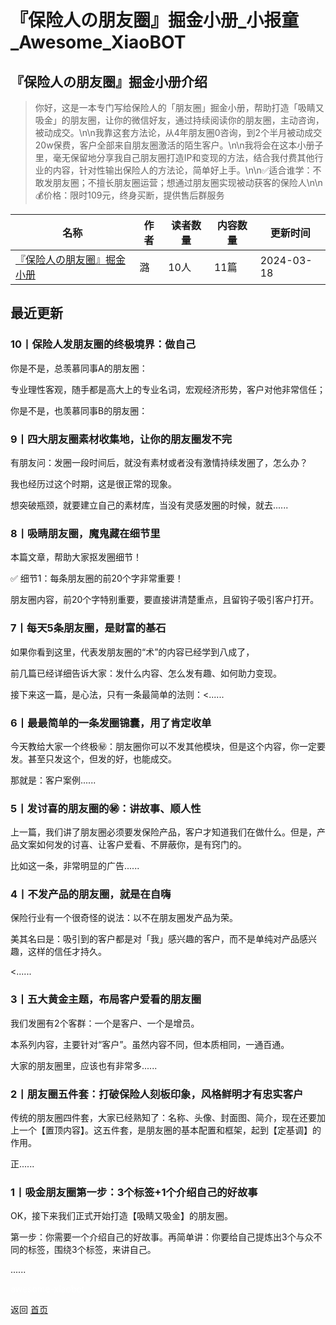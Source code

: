 # 『保险人の朋友圈』掘金小册_小报童_Awesome_XiaoBOT

## 『保险人の朋友圈』掘金小册介绍
> 你好，这是一本专门写给保险人的「朋友圈」掘金小册，帮助打造「吸睛又吸金」的朋友圈，让你的微信好友，通过持续阅读你的朋友圈，主动咨询，被动成交。\n\n我靠这套方法论，从4年朋友圈0咨询，到2个半月被动成交20w保费，客户全部来自朋友圈激活的陌生客户。\n\n我将会在这本小册子里，毫无保留地分享我自己朋友圈打造IP和变现的方法，结合我付费其他行业的内容，针对性输出保险人的方法论，简单好上手。\n\n✅适合谁学：不敢发朋友圈；不擅长朋友圈运营；想通过朋友圈实现被动获客的保险人\n\n💰价格：限时109元，终身买断，提供售后群服务  
  


|名称|作者|读者数量|内容数量|更新时间|
|---|---|---|---|---|
|[『保险人の朋友圈』掘金小册](https://xiaobot.net/p/baoxianrendepyq?refer=9c3f1c95-a052-465a-9902-f6d75080262a)|潞|10人|11篇|2024-03-18|

## 最近更新
### 10丨保险人发朋友圈的终极境界：做自己

你是不是，总羡慕同事A的朋友圈：

专业理性客观，随手都是高大上的专业名词，宏观经济形势，客户对他非常信任；



你是不是，也羡慕同事B的朋友圈：

### 9丨四大朋友圈素材收集地，让你的朋友圈发不完

有朋友问：发圈一段时间后，就没有素材或者没有激情持续发圈了，怎么办？

我也经历过这个时期，这是很正常的现象。

想突破瓶颈，就要建立自己的素材库，当没有灵感发圈的时候，就去......

### 8丨吸睛朋友圈，魔鬼藏在细节里

本篇文章，帮助大家抠发圈细节！

✅ 细节1：每条朋友圈的前20个字非常重要！

朋友圈内容，前20个字特别重要，要直接讲清楚重点，且留钩子吸引客户打开。

### 7丨每天5条朋友圈，是财富的基石

如果你看到这里，代表发朋友圈的“术”的内容已经学到八成了，

前几篇已经详细告诉大家：发什么内容、怎么发有趣、如何助力变现。

接下来这一篇，是心法，只有一条最简单的法则：<......

### 6丨最最简单的一条发圈锦囊，用了肯定收单

今天教给大家一个终极㊙️：朋友圈你可以不发其他模块，但是这个内容，你一定要发。甚至只发这个，但发的好，也能成交。



那就是：客户案例......

### 5丨发讨喜的朋友圈的㊙️：讲故事、顺人性

上一篇，我们讲了朋友圈必须要发保险产品，客户才知道我们在做什么。但是，产品文案如何发的讨喜、让客户爱看、不屏蔽你，是有窍门的。

比如这一条，非常明显的广告......

### 4丨不发产品的朋友圈，就是在自嗨

保险行业有一个很奇怪的说法：以不在朋友圈发产品为荣。



美其名曰是：吸引到的客户都是对「我」感兴趣的客户，而不是单纯对产品感兴趣，这样的信任才持久。

<......

### 3丨五大黄金主题，布局客户爱看的朋友圈

我们发圈有2个客群：一个是客户、一个是增员。

本系列内容，主要针对“客户”。虽然内容不同，但本质相同，一通百通。



大家的朋友圈里，应该也有非常多......

### 2丨朋友圈五件套：打破保险人刻板印象，风格鲜明才有忠实客户

传统的朋友圈四件套，大家已经熟知了：名称、头像、封面图、简介，现在还要加上一个【置顶内容】。这五件套，是朋友圈的基本配置和框架，起到【定基调】的作用。

正......

### 1丨吸金朋友圈第一步：3个标签+1个介绍自己的好故事

OK，接下来我们正式开始打造【吸睛又吸金】的朋友圈。

第一步：你需要一个介绍自己的好故事。再简单讲：你要给自己提炼出3个与众不同的标签，围绕3个标签，来讲自己。

......


<a href="https://github.com/Reno9527/awesome-xiaobot" style="color: white; text-decoration: none;">awesome-xiaobot</a>

返回 [首页](../README.md)
